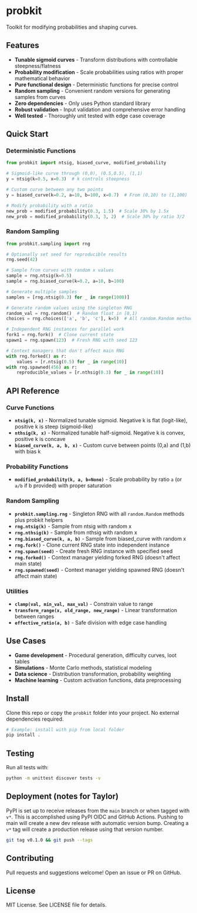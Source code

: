 # probkit

Toolkit for modifying probabilities and shaping curves.

## Features
- **Tunable sigmoid curves** - Transform distributions with controllable steepness/flatness
- **Probability modification** - Scale probabilities using ratios with proper mathematical behavior
- **Pure functional design** - Deterministic functions for precise control
- **Random sampling** - Convenient random versions for generating samples from curves
- **Zero dependencies** - Only uses Python standard library
- **Robust validation** - Input validation and comprehensive error handling
- **Well tested** - Thoroughly unit tested with edge case coverage

## Quick Start

### Deterministic Functions
```python
from probkit import ntsig, biased_curve, modified_probability

# Sigmoid-like curve through (0,0), (0.5,0.5), (1,1)
y = ntsig(k=0.5, x=0.3)  # k controls steepness

# Custom curve between any two points
y = biased_curve(k=0.2, a=10, b=100, x=0.7)  # From (0,10) to (1,100)

# Modify probability with a ratio
new_prob = modified_probability(0.3, 1.5)  # Scale 30% by 1.5x
new_prob = modified_probability(0.3, 3, 2)  # Scale 30% by ratio 3/2
```

### Random Sampling
```python
from probkit.sampling import rng

# Optionally set seed for reproducible results
rng.seed(42)

# Sample from curves with random x values
sample = rng.ntsig(k=0.5)
sample = rng.biased_curve(k=0.2, a=10, b=100)

# Generate multiple samples
samples = [rng.ntsig(0.3) for _ in range(1000)]

# Generate random values using the singleton RNG
random_val = rng.random()  # Random float in [0,1)
choices = rng.choices(['a', 'b', 'c'], k=5)  # All random.Random methods available

# Independent RNG instances for parallel work
fork1 = rng.fork()  # Clone current state
spawn1 = rng.spawn(123)  # Fresh RNG with seed 123

# Context managers that don't affect main RNG
with rng.forked() as r:
    values = [r.ntsig(0.5) for _ in range(10)]
with rng.spawned(456) as r:
    reproducible_values = [r.nthsig(0.3) for _ in range(10)]
```

## API Reference

### Curve Functions
- **`ntsig(k, x)`** - Normalized tunable sigmoid. Negative k is flat (logit-like), positive k is steep (sigmoid-like)
- **`nthsig(k, x)`** - Normalized tunable half-sigmoid. Negative k is convex, positive k is concave
- **`biased_curve(k, a, b, x)`** - Custom curve between points (0,a) and (1,b) with bias k

### Probability Functions  
- **`modified_probability(k, a, b=None)`** - Scale probability by ratio `a` (or `a/b` if b provided) with proper saturation

### Random Sampling
- **`probkit.sampling.rng`** - Singleton RNG with all `random.Random` methods plus probkit helpers
- **`rng.ntsig(k)`** - Sample from ntsig with random x
- **`rng.nthsig(k)`** - Sample from nthsig with random x  
- **`rng.biased_curve(k, a, b)`** - Sample from biased_curve with random x
- **`rng.fork()`** - Clone current RNG state into independent instance
- **`rng.spawn(seed)`** - Create fresh RNG instance with specified seed
- **`rng.forked()`** - Context manager yielding forked RNG (doesn't affect main state)
- **`rng.spawned(seed)`** - Context manager yielding spawned RNG (doesn't affect main state)

### Utilities
- **`clamp(val, min_val, max_val)`** - Constrain value to range
- **`transform_range(x, old_range, new_range)`** - Linear transformation between ranges
- **`effective_ratio(a, b)`** - Safe division with edge case handling

## Use Cases
- **Game development** - Procedural generation, difficulty curves, loot tables
- **Simulations** - Monte Carlo methods, statistical modeling  
- **Data science** - Distribution transformation, probability weighting
- **Machine learning** - Custom activation functions, data preprocessing

## Install
Clone this repo or copy the `probkit` folder into your project. No external dependencies required.

```bash
# Example: install with pip from local folder
pip install .
```

## Testing
Run all tests with:
```bash
python -m unittest discover tests -v
```

## Deployment (notes for Taylor)
PyPI is set up to receive releases from the `main` branch or when tagged with `v*`. This is accomplished using PyPI OIDC and GitHub Actions.
Pushing to main will create a new dev release with automatic version bump.
Creating a `v*` tag will create a production release using that version number.
```bash
git tag v0.1.0 && git push --tags
```

## Contributing
Pull requests and suggestions welcome! Open an issue or PR on GitHub.

## License
MIT License. See LICENSE file for details.
